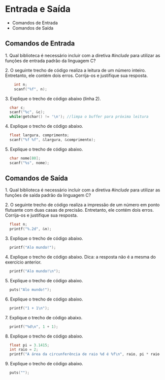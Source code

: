 # Entrada e Saída

* Comandos de Entrada
* Comandos de Saída


## Comandos de Entrada

1\. Qual biblioteca é necessário incluir com a diretiva *#include* para utilizar as funções de entrada padrão
da linguagem C?


2\. O seguinte trecho de código realiza a leitura de um número inteiro. Entretanto, ele contém dois erros.
Corrija-os e justifique sua resposta.

```c
    int n;
    scanf("%f", n);
```

3\. Explique o trecho de código abaixo (linha 2).

```c
  char c;
  scanf("%c", &c);
  while(getchar() != '\n'); //limpa o buffer para próxima leitura
```

4\. Explique o trecho de código abaixo.

```c
  float largura, comprimento;
  scanf("%f %f", &largura, &comprimento);
```

5\. Explique o trecho de código abaixo.

```c
  char nome[80];
  scanf("%s", nome);
```

## Comandos de Saída

1\. Qual biblioteca é necessário incluir com a diretiva *#include* para utilizar as funções de saída padrão
da linguagem C?

2\. O seguinte trecho de código realiza a impressão de um número em ponto flutuante com duas casas de precisão. Entretanto, ele contém dois erros.
Corrija-os e justifique sua resposta.

```c
  float n;
  printf("%.2d", &n);
```

3\. Explique o trecho de código abaixo.

```c
  printf("Alo mundo!");
```

4\. Explique o trecho de código abaixo. Dica: a resposta não é a mesma do exercício anterior.

```c
  printf("Alo mundo!\n");
```

5\. Explique o trecho de código abaixo.

```c
  puts("Alo mundo!");
```

6\. Explique o trecho de código abaixo.

```c
  printf("1 + 1\n");
```

7\. Explique o trecho de código abaixo.

```c
  printf("%d\n", 1 + 1);
```

8\. Explique o trecho de código abaixo.

```c
  float pi = 3.1415;
  int raio = 2;
  printf("A área da circunferência de raio %d é %f\n", raio, pi * raio * raio);
```

9\. Explique o trecho de código abaixo.


```c
  puts("");
```
